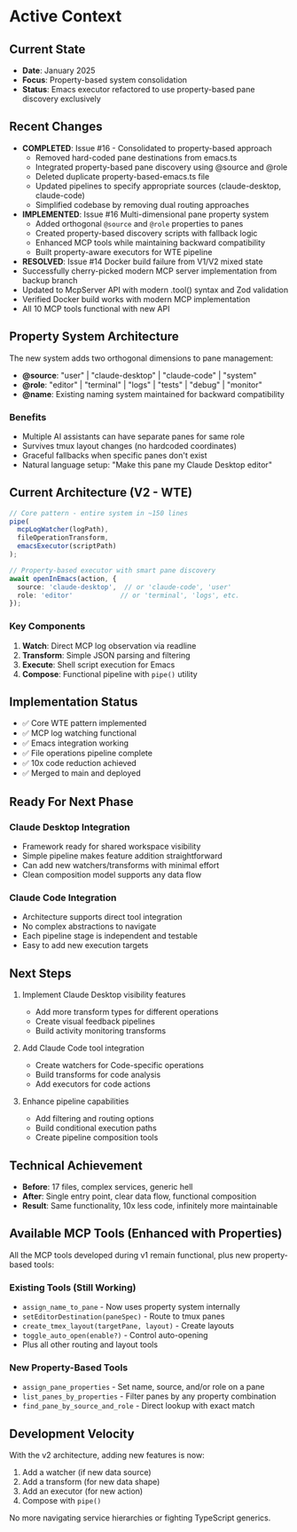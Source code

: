 # Active Context

## Current State
- **Date**: January 2025
- **Focus**: Property-based system consolidation
- **Status**: Emacs executor refactored to use property-based pane discovery exclusively

## Recent Changes
- **COMPLETED**: Issue #16 - Consolidated to property-based approach
  - Removed hard-coded pane destinations from emacs.ts
  - Integrated property-based pane discovery using @source and @role
  - Deleted duplicate property-based-emacs.ts file
  - Updated pipelines to specify appropriate sources (claude-desktop, claude-code)
  - Simplified codebase by removing dual routing approaches
- **IMPLEMENTED**: Issue #16 Multi-dimensional pane property system
  - Added orthogonal `@source` and `@role` properties to panes
  - Created property-based discovery scripts with fallback logic
  - Enhanced MCP tools while maintaining backward compatibility
  - Built property-aware executors for WTE pipeline
- **RESOLVED**: Issue #14 Docker build failure from V1/V2 mixed state
- Successfully cherry-picked modern MCP server implementation from backup branch
- Updated to McpServer API with modern .tool() syntax and Zod validation
- Verified Docker build works with modern MCP implementation
- All 10 MCP tools functional with new API

## Property System Architecture
The new system adds two orthogonal dimensions to pane management:
- **@source**: "user" | "claude-desktop" | "claude-code" | "system"
- **@role**: "editor" | "terminal" | "logs" | "tests" | "debug" | "monitor"
- **@name**: Existing naming system maintained for backward compatibility

### Benefits
- Multiple AI assistants can have separate panes for same role
- Survives tmux layout changes (no hardcoded coordinates)
- Graceful fallbacks when specific panes don't exist
- Natural language setup: "Make this pane my Claude Desktop editor"

## Current Architecture (V2 - WTE)
```typescript
// Core pattern - entire system in ~150 lines
pipe(
  mcpLogWatcher(logPath),
  fileOperationTransform,
  emacsExecutor(scriptPath)
);

// Property-based executor with smart pane discovery
await openInEmacs(action, {
  source: 'claude-desktop',  // or 'claude-code', 'user'
  role: 'editor'            // or 'terminal', 'logs', etc.
});
```

### Key Components
1. **Watch**: Direct MCP log observation via readline
2. **Transform**: Simple JSON parsing and filtering
3. **Execute**: Shell script execution for Emacs
4. **Compose**: Functional pipeline with `pipe()` utility

## Implementation Status
- ✅ Core WTE pattern implemented
- ✅ MCP log watching functional
- ✅ Emacs integration working
- ✅ File operations pipeline complete
- ✅ 10x code reduction achieved
- ✅ Merged to main and deployed

## Ready For Next Phase

### Claude Desktop Integration
- Framework ready for shared workspace visibility
- Simple pipeline makes feature addition straightforward
- Can add new watchers/transforms with minimal effort
- Clean composition model supports any data flow

### Claude Code Integration
- Architecture supports direct tool integration
- No complex abstractions to navigate
- Each pipeline stage is independent and testable
- Easy to add new execution targets

## Next Steps
1. Implement Claude Desktop visibility features
   - Add more transform types for different operations
   - Create visual feedback pipelines
   - Build activity monitoring transforms

2. Add Claude Code tool integration
   - Create watchers for Code-specific operations
   - Build transforms for code analysis
   - Add executors for code actions

3. Enhance pipeline capabilities
   - Add filtering and routing options
   - Build conditional execution paths
   - Create pipeline composition tools

## Technical Achievement
- **Before**: 17 files, complex services, generic hell
- **After**: Single entry point, clear data flow, functional composition
- **Result**: Same functionality, 10x less code, infinitely more maintainable

## Available MCP Tools (Enhanced with Properties)
All the MCP tools developed during v1 remain functional, plus new property-based tools:

### Existing Tools (Still Working)
- `assign_name_to_pane` - Now uses property system internally
- `setEditorDestination(paneSpec)` - Route to tmux panes
- `create_tmex_layout(targetPane, layout)` - Create layouts
- `toggle_auto_open(enable?)` - Control auto-opening
- Plus all other routing and layout tools

### New Property-Based Tools
- `assign_pane_properties` - Set name, source, and/or role on a pane
- `list_panes_by_properties` - Filter panes by any property combination
- `find_pane_by_source_and_role` - Direct lookup with exact match

## Development Velocity
With the v2 architecture, adding new features is now:
1. Add a watcher (if new data source)
2. Add a transform (for new data shape)
3. Add an executor (for new action)
4. Compose with `pipe()`

No more navigating service hierarchies or fighting TypeScript generics.